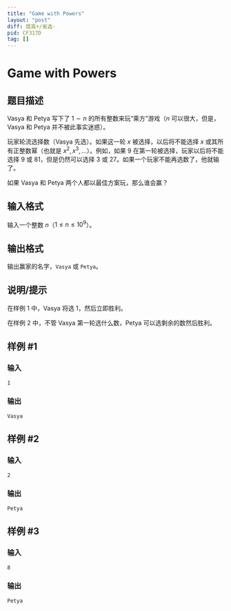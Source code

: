 ```yaml
---
title: "Game with Powers"
layout: "post"
diff: 提高+/省选-
pid: CF317D
tag: []
---
```


# Game with Powers

## 题目描述

Vasya 和 Petya 写下了 $1\sim n$ 的所有整数来玩“乘方”游戏（$n$ 可以很大，但是，Vasya 和 Petya 并不被此事实迷惑）。

玩家轮流选择数（Vasya 先选）。如果这一轮 $x$ 被选择，以后将不能选择 $x$ 或其所有正整数幂（也就是 $x^2,x^3,\dots$）。例如，如果 $9$ 在第一轮被选择，玩家以后将不能选择 $9$ 或 $81$，但是仍然可以选择 $3$ 或 $27$。如果一个玩家不能再选数了，他就输了。

如果 Vasya 和 Petya 两个人都以最佳方案玩，那么谁会赢？

## 输入格式

输入一个整数 $n$（$1\le n\le 10^9$）。

## 输出格式

输出赢家的名字，`Vasya` 或 `Petya`。

## 说明/提示

在样例 $1$ 中，Vasya 将选 $1$，然后立即胜利。

在样例 $2$ 中，不管 Vasya 第一轮选什么数，Petya 可以选剩余的数然后胜利。

## 样例 #1

### 输入

```
1

```

### 输出

```
Vasya

```

## 样例 #2

### 输入

```
2

```

### 输出

```
Petya

```

## 样例 #3

### 输入

```
8

```

### 输出

```
Petya

```


